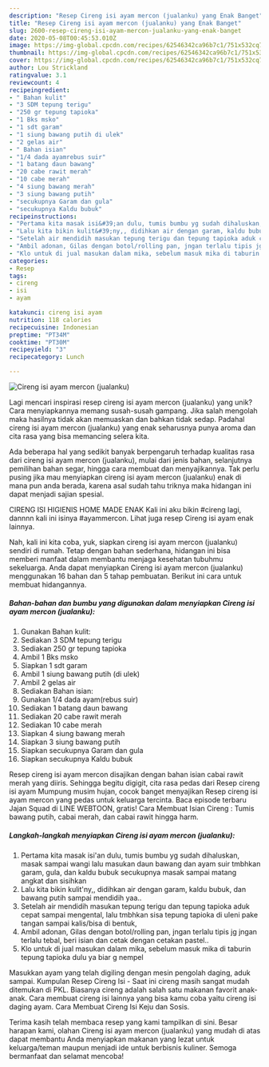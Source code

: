```yaml
---
description: "Resep Cireng isi ayam mercon (jualanku) yang Enak Banget"
title: "Resep Cireng isi ayam mercon (jualanku) yang Enak Banget"
slug: 2600-resep-cireng-isi-ayam-mercon-jualanku-yang-enak-banget
date: 2020-05-08T00:45:53.010Z
image: https://img-global.cpcdn.com/recipes/62546342ca96b7c1/751x532cq70/cireng-isi-ayam-mercon-jualanku-foto-resep-utama.jpg
thumbnail: https://img-global.cpcdn.com/recipes/62546342ca96b7c1/751x532cq70/cireng-isi-ayam-mercon-jualanku-foto-resep-utama.jpg
cover: https://img-global.cpcdn.com/recipes/62546342ca96b7c1/751x532cq70/cireng-isi-ayam-mercon-jualanku-foto-resep-utama.jpg
author: Lou Strickland
ratingvalue: 3.1
reviewcount: 4
recipeingredient:
- " Bahan kulit"
- "3 SDM tepung terigu"
- "250 gr tepung tapioka"
- "1 Bks msko"
- "1 sdt garam"
- "1 siung bawang putih di ulek"
- "2 gelas air"
- " Bahan isian"
- "1/4 dada ayamrebus suir"
- "1 batang daun bawang"
- "20 cabe rawit merah"
- "10 cabe merah"
- "4 siung bawang merah"
- "3 siung bawang putih"
- "secukupnya Garam dan gula"
- "secukupnya Kaldu bubuk"
recipeinstructions:
- "Pertama kita masak isi&#39;an dulu, tumis bumbu yg sudah dihaluskan, masak sampai wangi lalu masukan daun bawang dan ayam suir tmbhkan garam, gula, dan kaldu bubuk secukupnya masak sampai matang angkat dan sisihkan"
- "Lalu kita bikin kulit&#39;ny,, didihkan air dengan garam, kaldu bubuk, dan bawang putih sampai mendidih yaa.."
- "Setelah air mendidih masukan tepung terigu dan tepung tapioka aduk cepat sampai mengental, lalu tmbhkan sisa tepung tapioka di uleni pake tangan sampai kalis/bisa di bentuk,"
- "Ambil adonan, Gilas dengan botol/rolling pan, jngan terlalu tipis jg jngan terlalu tebal, beri isian dan cetak dengan cetakan pastel.."
- "Klo untuk di jual masukan dalam mika, sebelum masuk mika di taburin tepung tapioka dulu ya biar g nempel"
categories:
- Resep
tags:
- cireng
- isi
- ayam

katakunci: cireng isi ayam 
nutrition: 118 calories
recipecuisine: Indonesian
preptime: "PT34M"
cooktime: "PT30M"
recipeyield: "3"
recipecategory: Lunch

---
```



![Cireng isi ayam mercon (jualanku)](https://img-global.cpcdn.com/recipes/62546342ca96b7c1/751x532cq70/cireng-isi-ayam-mercon-jualanku-foto-resep-utama.jpg)

Lagi mencari inspirasi resep cireng isi ayam mercon (jualanku) yang unik? Cara menyiapkannya memang susah-susah gampang. Jika salah mengolah maka hasilnya tidak akan memuaskan dan bahkan tidak sedap. Padahal cireng isi ayam mercon (jualanku) yang enak seharusnya punya aroma dan cita rasa yang bisa memancing selera kita.

Ada beberapa hal yang sedikit banyak berpengaruh terhadap kualitas rasa dari cireng isi ayam mercon (jualanku), mulai dari jenis bahan, selanjutnya pemilihan bahan segar, hingga cara membuat dan menyajikannya. Tak perlu pusing jika mau menyiapkan cireng isi ayam mercon (jualanku) enak di mana pun anda berada, karena asal sudah tahu triknya maka hidangan ini dapat menjadi sajian spesial.

CIRENG ISI HIGIENIS HOME MADE ENAK Kali ini aku bikin #cireng lagi, dannnn kali ini isinya #ayammercon. Lihat juga resep Cireng isi ayam enak lainnya.


Nah, kali ini kita coba, yuk, siapkan cireng isi ayam mercon (jualanku) sendiri di rumah. Tetap dengan bahan sederhana, hidangan ini bisa memberi manfaat dalam membantu menjaga kesehatan tubuhmu sekeluarga. Anda dapat menyiapkan Cireng isi ayam mercon (jualanku) menggunakan 16 bahan dan 5 tahap pembuatan. Berikut ini cara untuk membuat hidangannya.

<!--inarticleads1-->

##### Bahan-bahan dan bumbu yang digunakan dalam menyiapkan Cireng isi ayam mercon (jualanku):

1. Gunakan  Bahan kulit:
1. Sediakan 3 SDM tepung terigu
1. Sediakan 250 gr tepung tapioka
1. Ambil 1 Bks m*s*ko
1. Siapkan 1 sdt garam
1. Ambil 1 siung bawang putih (di ulek)
1. Ambil 2 gelas air
1. Sediakan  Bahan isian:
1. Gunakan 1/4 dada ayam(rebus suir)
1. Sediakan 1 batang daun bawang
1. Sediakan 20 cabe rawit merah
1. Sediakan 10 cabe merah
1. Siapkan 4 siung bawang merah
1. Siapkan 3 siung bawang putih
1. Siapkan secukupnya Garam dan gula
1. Siapkan secukupnya Kaldu bubuk


Resep cireng isi ayam mercon disajikan dengan bahan isian cabai rawit merah yang diiris. Sehingga begitu digigit, cita rasa pedas dari Resep cireng isi ayam Mumpung musim hujan, cocok banget menyajikan Resep cireng isi ayam mercon yang pedas untuk keluarga tercinta. Baca episode terbaru Jajan Squad di LINE WEBTOON, gratis! Cara Membuat Isian Cireng : Tumis bawang putih, cabai merah, dan cabai rawit hingga harm. 

<!--inarticleads2-->

##### Langkah-langkah menyiapkan Cireng isi ayam mercon (jualanku):

1. Pertama kita masak isi&#39;an dulu, tumis bumbu yg sudah dihaluskan, masak sampai wangi lalu masukan daun bawang dan ayam suir tmbhkan garam, gula, dan kaldu bubuk secukupnya masak sampai matang angkat dan sisihkan
1. Lalu kita bikin kulit&#39;ny,, didihkan air dengan garam, kaldu bubuk, dan bawang putih sampai mendidih yaa..
1. Setelah air mendidih masukan tepung terigu dan tepung tapioka aduk cepat sampai mengental, lalu tmbhkan sisa tepung tapioka di uleni pake tangan sampai kalis/bisa di bentuk,
1. Ambil adonan, Gilas dengan botol/rolling pan, jngan terlalu tipis jg jngan terlalu tebal, beri isian dan cetak dengan cetakan pastel..
1. Klo untuk di jual masukan dalam mika, sebelum masuk mika di taburin tepung tapioka dulu ya biar g nempel


Masukkan ayam yang telah digiling dengan mesin pengolah daging, aduk sampai. Kumpulan Resep Cireng Isi - Saat ini cireng masih sangat mudah ditemukan di PKL. Biasanya cireng adalah salah satu makanan favorit anak-anak. Cara membuat cireng isi lainnya yang bisa kamu coba yaitu cireng isi daging ayam. Cara Membuat Cireng Isi Keju dan Sosis. 

Terima kasih telah membaca resep yang kami tampilkan di sini. Besar harapan kami, olahan Cireng isi ayam mercon (jualanku) yang mudah di atas dapat membantu Anda menyiapkan makanan yang lezat untuk keluarga/teman maupun menjadi ide untuk berbisnis kuliner. Semoga bermanfaat dan selamat mencoba!
